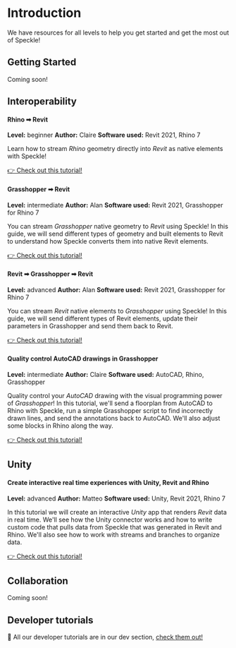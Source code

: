 # Introduction

We have resources for all levels to help you get started and get the most out of Speckle!

## Getting Started

Coming soon!

## Interoperability

#### Rhino ➡ Revit

**Level:** beginner
**Author:** Claire
**Software used:** Revit 2021, Rhino 7

Learn how to stream _Rhino_ geometry directly into _Revit_ as native elements with Speckle!

[👉 Check out this tutorial!](/user/interop-rhino-revit)

#### Grasshopper ➡ Revit

**Level:** intermediate
**Author:** Alan
**Software used:** Revit 2021, Grasshopper for Rhino 7

You can stream _Grasshopper_ native geometry to _Revit_ using Speckle! In this guide, we will send different types of geometry and built elements to Revit to understand how Speckle converts them into native Revit elements.

[👉 Check out this tutorial!](/user/interop-gh-revit)

#### Revit ➡ Grasshopper ➡ Revit

**Level:** advanced
**Author:** Alan
**Software used:** Revit 2021, Grasshopper for Rhino 7

You can stream _Revit_ native elements to _Grasshopper_ using Speckle! In this guide, we will send different types of Revit elements, update their parameters in Grasshopper and send them back to Revit.

[👉 Check out this tutorial!](/user/interop-revit-gh)

#### Quality control AutoCAD drawings in Grasshopper

**Level:** intermediate
**Author:** Claire
**Software used:** AutoCAD, Rhino, Grasshopper

Quality control your _AutoCAD_ drawing with the visual programming power of _Grasshopper_! In this tutorial, we'll send a floorplan from AutoCAD to Rhino with Speckle, run a simple Grasshopper script to find incorrectly drawn lines, and send the annotations back to AutoCAD. We'll also adjust some blocks in Rhino along the way.

[👉 Check out this tutorial!](/user/tutorial-autocad-rhinogh)

## Unity

#### Create interactive real time experiences with Unity, Revit and Rhino

**Level:** advanced
**Author:** Matteo
**Software used:** Unity, Revit 2021, Rhino 7

In this tutorial we will create an interactive _Unity_ app that renders _Revit_ data in real time. We'll see how the Unity connector works and how to write custom code that pulls data from Speckle that was generated in Revit and Rhino. We'll also see how to work with streams and branches to organize data.

[👉 Check out this tutorial!](/user/tutorial-unity-revit-rhino-experiences)

## Collaboration

Coming soon!

## Developer tutorials

🤖 All our developer tutorials are in our dev section, [check them out!](/dev)
